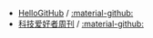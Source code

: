 - [HelloGitHub](https://hellogithub.com) / [:material-github:](https://github.com/521xueweihan/HelloGitHub)
- [科技爱好者周刊](https://www.ruanyifeng.com/blog) / [:material-github:](https://github.com/ruanyf/weekly)
